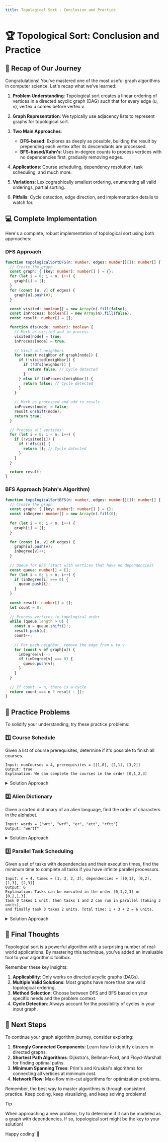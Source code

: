 ```yaml
---
title: Topological Sort - Conclusion and Practice
---
```


# 🏆 Topological Sort: Conclusion and Practice

## 🔄 Recap of Our Journey

Congratulations! You've mastered one of the most useful graph algorithms in computer science. Let's recap what we've learned:

1. **Problem Understanding**: Topological sort creates a linear ordering of vertices in a directed acyclic graph (DAG) such that for every edge (u, v), vertex u comes before vertex v.

2. **Graph Representation**: We typically use adjacency lists to represent graphs for topological sort.

3. **Two Main Approaches**:
   - **DFS-based**: Explores as deeply as possible, building the result by prepending each vertex after its descendants are processed.
   - **BFS-based/Kahn's**: Uses in-degree counts to process vertices with no dependencies first, gradually removing edges.

4. **Applications**: Course scheduling, dependency resolution, task scheduling, and much more.

5. **Variations**: Lexicographically smallest ordering, enumerating all valid orderings, partial sorting.

6. **Pitfalls**: Cycle detection, edge direction, and implementation details to watch for.

## 💻 Complete Implementation

Here's a complete, robust implementation of topological sort using both approaches:

### DFS Approach

```typescript
function topologicalSortDFS(n: number, edges: number[][]): number[] {
  // Create the graph
  const graph: { [key: number]: number[] } = {};
  for (let i = 0; i < n; i++) {
    graph[i] = [];
  }
  for (const [u, v] of edges) {
    graph[u].push(v);
  }

  const visited: boolean[] = new Array(n).fill(false);
  const inProcess: boolean[] = new Array(n).fill(false);
  const result: number[] = [];

  function dfs(node: number): boolean {
    // Mark as visited and in-process
    visited[node] = true;
    inProcess[node] = true;
    
    // Visit all neighbors
    for (const neighbor of graph[node]) {
      if (!visited[neighbor]) {
        if (!dfs(neighbor)) {
          return false; // Cycle detected
        }
      } else if (inProcess[neighbor]) {
        return false; // Cycle detected
      }
    }
    
    // Mark as processed and add to result
    inProcess[node] = false;
    result.unshift(node);
    return true;
  }

  // Process all vertices
  for (let i = 0; i < n; i++) {
    if (!visited[i]) {
      if (!dfs(i)) {
        return []; // Cycle detected
      }
    }
  }

  return result;
}
```

### BFS Approach (Kahn's Algorithm)

```typescript
function topologicalSortBFS(n: number, edges: number[][]): number[] {
  // Create the graph
  const graph: { [key: number]: number[] } = {};
  const inDegree: number[] = new Array(n).fill(0);
  
  for (let i = 0; i < n; i++) {
    graph[i] = [];
  }
  
  for (const [u, v] of edges) {
    graph[u].push(v);
    inDegree[v]++;
  }
  
  // Queue for BFS (start with vertices that have no dependencies)
  const queue: number[] = [];
  for (let i = 0; i < n; i++) {
    if (inDegree[i] === 0) {
      queue.push(i);
    }
  }
  
  const result: number[] = [];
  let count = 0;
  
  // Process vertices in topological order
  while (queue.length > 0) {
    const u = queue.shift()!;
    result.push(u);
    count++;
    
    // For each neighbor, remove the edge from u to v
    for (const v of graph[u]) {
      inDegree[v]--;
      if (inDegree[v] === 0) {
        queue.push(v);
      }
    }
  }
  
  // If count != n, there is a cycle
  return count === n ? result : [];
}
```

## 🧠 Practice Problems

To solidify your understanding, try these practice problems:

### 1️⃣ Course Schedule

Given a list of course prerequisites, determine if it's possible to finish all courses.

```
Input: numCourses = 4, prerequisites = [[1,0], [2,1], [3,2]]
Output: true
Explanation: We can complete the courses in the order [0,1,2,3]
```

<details>
<summary>Solution Approach</summary>

1. Create a graph from the prerequisites
2. Use topological sort
3. If we can create a valid ordering (no cycles), return true; otherwise, return false

```typescript
function canFinish(numCourses: number, prerequisites: number[][]): boolean {
  const result = topologicalSort(numCourses, prerequisites);
  return result.length === numCourses;
}
```
</details>

### 2️⃣ Alien Dictionary

Given a sorted dictionary of an alien language, find the order of characters in the alphabet.

```
Input: words = ["wrt", "wrf", "er", "ett", "rftt"]
Output: "wertf"
```

<details>
<summary>Solution Approach</summary>

1. Extract character order relationships by comparing adjacent words
2. Build a graph where vertices are characters and edges represent order relationships
3. Perform topological sort on this graph to get the alphabet order

```typescript
function alienOrder(words: string[]): string {
  // Build a graph of character relationships
  const graph: { [key: string]: Set<string> } = {};
  
  // Initialize the graph with all unique characters
  for (const word of words) {
    for (const char of word) {
      if (!graph[char]) graph[char] = new Set();
    }
  }
  
  // Extract order relationships by comparing adjacent words
  for (let i = 0; i < words.length - 1; i++) {
    const word1 = words[i];
    const word2 = words[i + 1];
    
    // Check for invalid case: if word1 is prefix of word2, it should come before
    if (word1.length > word2.length && word1.startsWith(word2)) {
      return "";
    }
    
    // Find the first differing character
    const minLength = Math.min(word1.length, word2.length);
    for (let j = 0; j < minLength; j++) {
      if (word1[j] !== word2[j]) {
        graph[word1[j]].add(word2[j]);
        break;
      }
    }
  }
  
  // Convert graph to edges format for topological sort
  const chars = Object.keys(graph);
  const n = chars.length;
  const charToIndex: { [key: string]: number } = {};
  chars.forEach((char, index) => {
    charToIndex[char] = index;
  });
  
  const edges: number[][] = [];
  chars.forEach((char) => {
    graph[char].forEach((neighbor) => {
      edges.push([charToIndex[char], charToIndex[neighbor]]);
    });
  });
  
  // Perform topological sort
  const order = topologicalSort(n, edges);
  
  // If we can't find a valid ordering, return empty string
  if (order.length < n) return "";
  
  // Convert back to characters
  return order.map(index => chars[index]).join("");
}
```
</details>

### 3️⃣ Parallel Task Scheduling

Given a set of tasks with dependencies and their execution times, find the minimum time to complete all tasks if you have infinite parallel processors.

```
Input: n = 4, times = [1, 3, 2, 2], dependencies = [[0,1], [0,2], [1,3], [2,3]]
Output: 6
Explanation: Tasks can be executed in the order [0,1,2,3] or [0,2,1,3].
Task 0 takes 1 unit, then tasks 1 and 2 can run in parallel (taking 3 units),
and finally task 3 takes 2 units. Total time: 1 + 3 + 2 = 6 units.
```

<details>
<summary>Solution Approach</summary>

1. Perform a topological sort to get a valid order
2. Use dynamic programming to calculate the earliest start time for each task
3. The minimum completion time is the maximum of (earliest start time + execution time) across all tasks

```typescript
function minimumTime(n: number, times: number[], dependencies: number[][]): number {
  // Create the graph
  const graph: { [key: number]: number[] } = {};
  for (let i = 0; i < n; i++) {
    graph[i] = [];
  }
  
  for (const [u, v] of dependencies) {
    graph[u].push(v);
  }
  
  // Perform topological sort
  const order = topologicalSort(n, dependencies);
  
  // If we can't find a valid ordering, return -1
  if (order.length < n) return -1;
  
  // Calculate earliest start time for each task
  const earliestStart: number[] = new Array(n).fill(0);
  
  for (const task of order) {
    for (const dependent of graph[task]) {
      earliestStart[dependent] = Math.max(
        earliestStart[dependent],
        earliestStart[task] + times[task]
      );
    }
  }
  
  // Calculate minimum completion time
  let minTime = 0;
  for (let i = 0; i < n; i++) {
    minTime = Math.max(minTime, earliestStart[i] + times[i]);
  }
  
  return minTime;
}
```
</details>

## 🌟 Final Thoughts

Topological sort is a powerful algorithm with a surprising number of real-world applications. By mastering this technique, you've added an invaluable tool to your algorithmic toolbox.

Remember these key insights:

1. **Applicability**: Only works on directed acyclic graphs (DAGs).
2. **Multiple Valid Solutions**: Most graphs have more than one valid topological ordering.
3. **Method Selection**: Choose between DFS and BFS based on your specific needs and the problem context.
4. **Cycle Detection**: Always account for the possibility of cycles in your input graph.

## 🚀 Next Steps

To continue your graph algorithm journey, consider exploring:

1. **Strongly Connected Components**: Learn how to identify clusters in directed graphs.
2. **Shortest Path Algorithms**: Dijkstra's, Bellman-Ford, and Floyd-Warshall for finding optimal paths.
3. **Minimum Spanning Trees**: Prim's and Kruskal's algorithms for connecting all vertices at minimum cost.
4. **Network Flow**: Max-flow min-cut algorithms for optimization problems.

Remember, the best way to master algorithms is through consistent practice. Keep coding, keep visualizing, and keep solving problems!

> [!TIP]
> When approaching a new problem, try to determine if it can be modeled as a graph with dependencies. If so, topological sort might be the key to your solution!

Happy coding! 🎉 